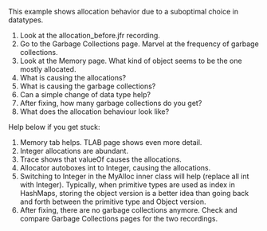 This example shows allocation behavior due to a suboptimal choice in datatypes.

1. Look at the allocation_before.jfr recording.
2. Go to the Garbage Collections page. Marvel at the frequency of garbage collections.
2. Look at the Memory page. What kind of object seems to be the one mostly allocated.
3. What is causing the allocations?
4. What is causing the garbage collections?
5. Can a simple change of data type help?
6. After fixing, how many garbage collections do you get?
7. What does the allocation behaviour look like?

Help below if you get stuck:


1. Memory tab helps. TLAB page shows even more detail.
2. Integer allocations are abundant.
3. Trace shows that valueOf causes the allocations.
4. Allocator autoboxes int to Integer, causing the allocations.
5. Switching to Integer in the MyAlloc inner class will help (replace all int with Integer). Typically, 
   when primitive types are used as index in HashMaps, storing the object version is a better idea than 
   going back and forth between the primitive type and Object version.
6. After fixing, there are no garbage collections anymore. Check and compare Garbage Collections pages for the two recordings. 